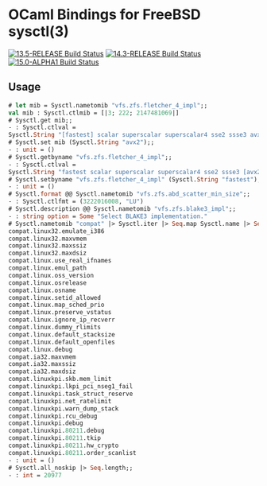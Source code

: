 OCaml Bindings for FreeBSD sysctl(3)
====================================

[![13.5-RELEASE Build Status](https://api.cirrus-ci.com/github/ryan-moeller/ocaml-sysctl.svg?branch=main&task=releases/amd64/13.5-RELEASE)](https://cirrus-ci.com/github/ryan-moeller/ocaml-sysctl)
[![14.3-RELEASE Build Status](https://api.cirrus-ci.com/github/ryan-moeller/ocaml-sysctl.svg?branch=main&task=releases/amd64/14.3-RELEASE)](https://cirrus-ci.com/github/ryan-moeller/ocaml-sysctl)
[![15.0-ALPHA1 Build Status](https://api.cirrus-ci.com/github/ryan-moeller/ocaml-sysctl.svg?branch=main&task=releases/amd64/15.0-ALPHA1)](https://cirrus-ci.com/github/ryan-moeller/ocaml-sysctl)

Usage
-----

```ocaml
# let mib = Sysctl.nametomib "vfs.zfs.fletcher_4_impl";;
val mib : Sysctl.ctlmib = [|3; 222; 2147481069|]
# Sysctl.get mib;;
- : Sysctl.ctlval =
Sysctl.String "[fastest] scalar superscalar superscalar4 sse2 ssse3 avx2 "
# Sysctl.set mib (Sysctl.String "avx2");;
- : unit = ()
# Sysctl.getbyname "vfs.zfs.fletcher_4_impl";;
- : Sysctl.ctlval =
Sysctl.String "fastest scalar superscalar superscalar4 sse2 ssse3 [avx2] "
# Sysctl.setbyname "vfs.zfs.fletcher_4_impl" (Sysctl.String "fastest");;
- : unit = ()
# Sysctl.format @@ Sysctl.nametomib "vfs.zfs.abd_scatter_min_size";;
- : Sysctl.ctlfmt = (3222016008, "LU")
# Sysctl.description @@ Sysctl.nametomib "vfs.zfs.blake3_impl";;
- : string option = Some "Select BLAKE3 implementation."
# Sysctl.nametomib "compat" |> Sysctl.iter |> Seq.map Sysctl.name |> Seq.iter print_endline;;
compat.linux32.emulate_i386
compat.linux32.maxvmem
compat.linux32.maxssiz
compat.linux32.maxdsiz
compat.linux.use_real_ifnames
compat.linux.emul_path
compat.linux.oss_version
compat.linux.osrelease
compat.linux.osname
compat.linux.setid_allowed
compat.linux.map_sched_prio
compat.linux.preserve_vstatus
compat.linux.ignore_ip_recverr
compat.linux.dummy_rlimits
compat.linux.default_stacksize
compat.linux.default_openfiles
compat.linux.debug
compat.ia32.maxvmem
compat.ia32.maxssiz
compat.ia32.maxdsiz
compat.linuxkpi.skb.mem_limit
compat.linuxkpi.lkpi_pci_nseg1_fail
compat.linuxkpi.task_struct_reserve
compat.linuxkpi.net_ratelimit
compat.linuxkpi.warn_dump_stack
compat.linuxkpi.rcu_debug
compat.linuxkpi.debug
compat.linuxkpi.80211.debug
compat.linuxkpi.80211.tkip
compat.linuxkpi.80211.hw_crypto
compat.linuxkpi.80211.order_scanlist
- : unit = ()
# Sysctl.all_noskip |> Seq.length;;
- : int = 20977
```
